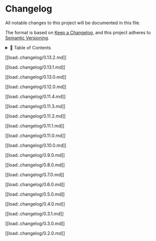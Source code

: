 # Changelog

All notable changes to this project will be documented in this file.

The format is based on [Keep a Changelog](https://keepachangelog.com/en/1.0.0/),
and this project adheres to [Semantic Versioning](https://semver.org/spec/v2.0.0.html).

<details>
<summary>📖 Table of Contents</summary>
<br />
[[ template:toc ]]
</details>

[[load:.changelog/0.13.2.md]]

[[load:.changelog/0.13.1.md]]

[[load:.changelog/0.13.0.md]]

[[load:.changelog/0.12.0.md]]

[[load:.changelog/0.11.4.md]]

[[load:.changelog/0.11.3.md]]

[[load:.changelog/0.11.2.md]]

[[load:.changelog/0.11.1.md]]

[[load:.changelog/0.11.0.md]]

[[load:.changelog/0.10.0.md]]

[[load:.changelog/0.9.0.md]]

[[load:.changelog/0.8.0.md]]

[[load:.changelog/0.7.0.md]]

[[load:.changelog/0.6.0.md]]

[[load:.changelog/0.5.0.md]]

[[load:.changelog/0.4.0.md]]

[[load:.changelog/0.3.1.md]]

[[load:.changelog/0.3.0.md]]

[[load:.changelog/0.2.0.md]]